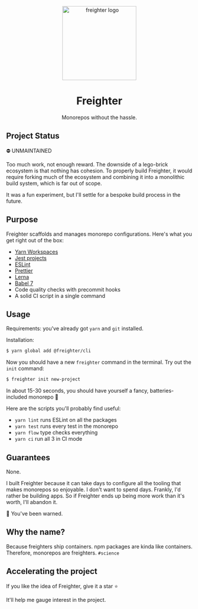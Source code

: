 <div align="center">
  <img src="https://cdn.jsdelivr.net/gh/PsychoLlama/freighter@03c3474d12d5d7e4564ec4da729dcbfce41813de/assets/logo.png" alt="freighter logo" width="200" align="center" />
  <h1>Freighter</h1>
  <p>Monorepos without the hassle.</p>
</div>

## Project Status

:no_entry: UNMAINTAINED

Too much work, not enough reward. The downside of a lego-brick ecosystem is that nothing has cohesion. To properly build Freighter, it would require forking much of the ecosystem and combining it into a monolithic build system, which is far out of scope.

It was a fun experiment, but I'll settle for a bespoke build process in the future.

## Purpose

Freighter scaffolds and manages monorepo configurations. Here's what you get right out of the box:
- [Yarn Workspaces](https://yarnpkg.com/en/docs/workspaces)
- [Jest projects](https://jestjs.io/docs/en/configuration.html#projects-array-string-projectconfig)
- [ESLint](https://eslint.org/)
- [Prettier](https://prettier.io/)
- [Lerna](https://lernajs.io/)
- [Babel 7](https://babeljs.io/blog/2018/08/27/7.0.0)
- Code quality checks with precommit hooks
- A solid CI script in a single command

## Usage
Requirements: you've already got `yarn` and `git` installed.

Installation:
```bash
$ yarn global add @freighter/cli
```

Now you should have a new `freighter` command in the terminal. Try out the `init` command:

```bash
$ freighter init new-project
```

In about 15-30 seconds, you should have yourself a fancy, batteries-included monorepo :tada:

Here are the scripts you'll probably find useful:
- `yarn lint` runs ESLint on all the packages
- `yarn test` runs every test in the monorepo
- `yarn flow` type checks everything
- `yarn ci` run all 3 in CI mode

## Guarantees
None.

I built Freighter because it can take days to configure all the tooling that makes monorepos so enjoyable. I don't want to spend days. Frankly, I'd rather be building apps. So if Freighter ends up being more work than it's worth, I'll abandon it.

:dragon: You've been warned.

## Why the name?
Because freighters ship containers. npm packages are kinda like containers. Therefore, monorepos are freighters. `#science`

## Accelerating the project
If you like the idea of Freighter, give it a star :star:

It'll help me gauge interest in the project.
